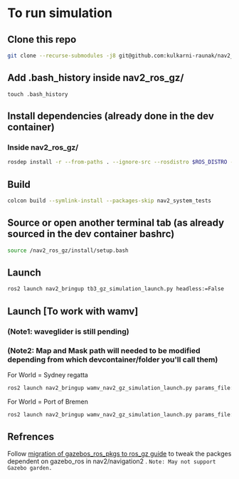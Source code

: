 # To run simulation 

## Clone this repo
```bash
git clone --recurse-submodules -j8 git@github.com:kulkarni-raunak/nav2_ros_gz.git
```
## Add .bash_history inside nav2_ros_gz/
`touch .bash_history`

## Install dependencies (already done in the dev container)
### Inside nav2_ros_gz/ 

```bash
rosdep install -r --from-paths . --ignore-src --rosdistro $ROS_DISTRO -y
```

## Build

```bash
colcon build --symlink-install --packages-skip nav2_system_tests
```
## Source or open another terminal tab (as already sourced in the dev container bashrc)
```bash
source /nav2_ros_gz/install/setup.bash
```

## Launch
```bash
ros2 launch nav2_bringup tb3_gz_simulation_launch.py headless:=False
```

## Launch [To work with wamv]
### (Note1: waveglider is still pending)
### (Note2: Map and Mask path will needed to be modified depending from which devcontainer/folder you'll call them)
For World = Sydney regatta
```bash
ros2 launch nav2_bringup wamv_nav2_gz_simulation_launch.py params_file:=/nav2_ros_gz/src/navigation2/nav2_bringup/params_imarex/nav2_params.yaml use_sim_time:=true map:=/nav2_ros_gz/src/navigation2/nav2_bringup/maps/sydney_regatta.yaml mask:=/nav2_ros_gz/src/navigation2/nav2_bringup/maps/keepout_mask.yaml
```
For World = Port of Bremen
```bash
ros2 launch nav2_bringup wamv_nav2_gz_simulation_launch.py params_file:=/nav2_ros_gz/src/navigation2/nav2_bringup/params_imarex/nav2_params.yaml use_sim_time:=true map:=/scenario-simulation/src/submodules/katamaran_nav2_bt/maps/Port_bremen/Port_Bremen_Polygon.yaml mask:=/scenario-simulation/src/submodules/katamaran_nav2_bt/maps/Port_bremen/avoid_area_01.yaml 
```


## Refrences

Follow [migration of gazebos_ros_pkgs to ros_gz guide](https://gazebosim.org/docs/garden/migrating_gazebo_classic_ros2_packages) to tweak the packges dependent on gazebo_ros in nav2/navigation2 . `Note: May not support Gazebo garden.`
